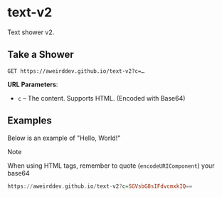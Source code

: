 # text-v2

Text shower v2.

## Take a Shower
```http
GET https://aweirddev.github.io/text-v2?c=…
```
**URL Parameters**:
- `c` – The content. Supports HTML. (Encoded with Base64)

## Examples

Below is an example of "Hello, World!"

> [!NOTE]
> When using HTML tags, remember to quote (`encodeURIComponent`) your base64

```haskell
https://aweirddev.github.io/text-v2?c=SGVsbG8sIFdvcmxkIQ==
```
